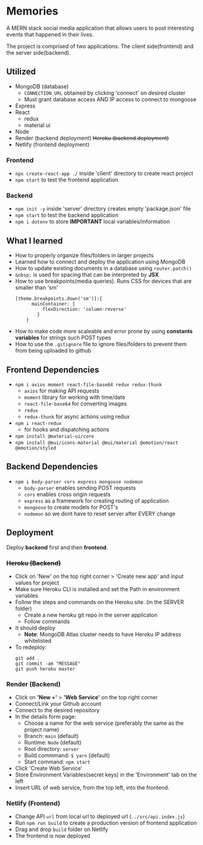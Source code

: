 # Memories

A MERN stack social media application that allows users to post interesting events that happened in their lives.

The project is comprised of two applications. The client side(frontend) and the server side(backend).

## Utilized
- MongoDB (database)
  - `CONNECTION_URL` obtained by clicking 'connect' on desired cluster
  - Must grant database access AND IP access to connect to mongoose
- Express
- React
  - redux
  - material ui
- Node
- Render (backend deployment) ~~Heroku (backend deployment)~~
- Netlify (frontend deployment)

### Frontend
- `npx create-react-app ./` inside 'client' directory to create react project
- `npm start` to test the frontend application

### Backend
- `npm init -y` inside 'server' directory creates empty 'package.json' file
- `npm start` to test the backend application
- `npm i dotenv` to store **IMPORTANT** local variables/information

## What I learned
- How to properly organize files/folders in larger projects
- Learned how to connect and deploy the application using MongoDB
- How to update existing documents in a database using `router.patch()`
- `&nbsp;` is used for spacing that can be interpreted by **JSX**
- How to use breakpoints(media queries). Runs CSS for devices that are smaller than 'sm'
  ```
  [theme.breakpoints.down('sm')]:{
        mainContainer: {
            flexDirection: 'column-reverse'
          }
      }
  ```
- How to make code more scaleable and error prone by using **constants variables** for strings such POST types
- How to use the `.gitignore` file to ignore files/folders to prevent them from being uploaded to github

## Frontend Dependencies
- `npm i axios moment react-file-base64 redux redux-thunk`
  - `axios` for making API requests
  - `moment` library for working with time/date
  - `react-file-base64` for converting images
  - `redux`
  - `redux-thunk` for async actions using redux
- `npm i react-redux`
  - for hooks and dispatching actions
- `npm install @material-ui/core`
- `npm install @mui/icons-material @mui/material @emotion/react @emotion/styled`

## Backend Dependencies
- `npm i body-parser cors express mongoose nodemon`
  - `body-parser` enables sending POST requests
  - `cors` enables cross origin requests
  - `express` as a framework for creating routing of application
  - `mongoose` to create models for POST's
  - `nodemon` so we dont have to reset server after EVERY change

## Deployment
Deploy **backend** first and then **frontend**.
### ~~Heroku (Backend)~~
- Click on 'New' on the top right corner > 'Create new app' and input values for project
- Make sure Heroku CLI is installed and set the Path in environment variables
- Follow the steps and commands on the Heroku site. (in the SERVER folder)
  - Create a new heroku git repo in the server applicaton
  - Follow commands
- It should deploy
  - **Note**: MongoDB Atlas cluster needs to have Heroku IP address whitelisted
- To redeploy:
  ```
  git add .
  git commit -am "MESSAGE"
  git push heroku master
  ```

### Render (Backend)
- Click on **'New +'** > **'Web Service'** on the top right corner
- Connect/Link your Github account
- Connect to the desired repository
- In the details form page:
  - Choose a name for the web service (preferably the same as the project name)
  - Branch: `main` (default)
  - Runtime: `Node` (default)
  - Root directory: `server`
  - Build commmand: `$ yarn` (default)
  - Start command: `npm start`
- Click 'Create Web Service'
- Store Environment Variables(secret keys) in the 'Environment' tab on the left
- Insert URL of web service, from the top left, into the frontend.

### Netlify (Frontend)
- Change API `url` from local url to deployed url (`../src/api.index.js`)
- Run `npm run build` to create a production version of frontend application
- Drag and drop `build` folder on Netlify
- The frontend is now deployed
